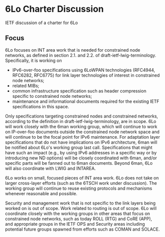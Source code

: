 6Lo Charter Discussion
======================

IETF discussion of a charter for 6Lo

Focus
-----

6Lo focuses on INT area work that is needed for constrained node networks,
as defined in section 2.1. and 2.2. of draft-ietf-lwig-terminology.
Specifically, it is working on

- IPv6-over-foo specifications using 6LoWPAN technologies
   (RFC4944, RFC6282, RFC6775) for link layer technologies of
   interest in constrained node networks;
- related MIBs;
- common infrastructure specification such as header compression
   specific to constrained node networks;
- maintenance and informational documents required for the existing
   IETF specifications in this space.

Only specifications targeting constrained nodes and constrained networks,
according to the definition in draft-ietf-lwig-terminology, are in scope.
6Lo will work closely with the 6man working group, which will continue
to work on IP-over-foo documents outside the constrained node network
space and will continue to be the focal point for IPv6 maintenance.
For adaptation layer specifications that do not have implications on
IPv6 architecture, 6man will be notified about 6Lo's working group
last call.
Specifications that might have such an impact (e.g., by using IPv6
addresses in a specific way or by introducing new ND options) will be
closely coordinated with 6man, and/or specific parts will be fanned
out to 6man documents.
Beyond 6man, 6Lo will also coordinate with LWIG and INTAREA.

6Lo works on small, focused pieces of INT area work.  6Lo does not
take on larger cross-layer efforts (such as the 6TSCH work under
discussion).  The working group will continue to reuse existing
protocols and mechanisms whenever reasonable and possible.

Security and management work that is not specific to the link layers
being worked on is out of scope.
Work related to routing is out of scope.
6Lo will coordinate closely with the working groups in other areas
that focus on constrained node networks, such as today ROLL (RTG) and
CoRE (APP), and appropriate groups in the IETF OPS and Security areas
including potential future groups spawned from efforts such as COMAN
and SOLACE.
